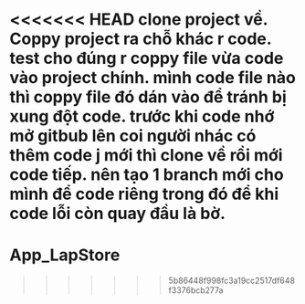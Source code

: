 <<<<<<< HEAD
clone project về.
Coppy project ra chỗ khác r code.
test cho đúng r coppy file vừa code vào project chính.
mình code file nào thì coppy file đó dán vào để tránh bị xung đột code. 
trước khi code nhớ mở gitbub lên coi người nhác có thêm code j mới thì clone về rồi mới code tiếp. 
nên tạo 1 branch mới cho mình để code riêng trong đó để khi code lỗi còn quay đầu là bờ.
=======
# App_LapStore
>>>>>>> 5b86448f998fc3a19cc2517df648f3376bcb277a
